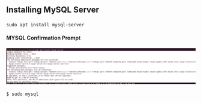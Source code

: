  ## Installing MySQL Server
 `sudo apt install mysql-server`
#### MYSQL Confirmation Prompt
 ![MySql Confirmatiom Prompt!](./Images/MySql%20confiirmatio%20prompt.png)


 `$ sudo mysql`